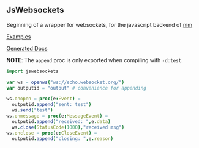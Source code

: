 JsWebsockets
----

Beginning of a wrapper for websockets, for the javascript backend of [nim](https://nim-lang.org)
  
[Examples](http://stisa.space/jswebsockets)  

[Generated Docs](http://stisa.space/jswebsockets/jswebsockets.html)

**NOTE**: The `append` proc is only exported when compiling with `-d:test`.

```nim
import jswebsockets

var ws = openws("ws://echo.websocket.org/")
var outputid = "output" # convenience for appending

ws.onopen = proc(e:Event) =
  outputid.append("sent: test")
  ws.send("test")
ws.onmessage = proc(e:MessageEvent) =
  outputid.append("received: ",e.data)
  ws.close(StatusCode(1000),"received msg")
ws.onclose = proc(e:CloseEvent) =
  outputid.append("closing: ",e.reason)
```

